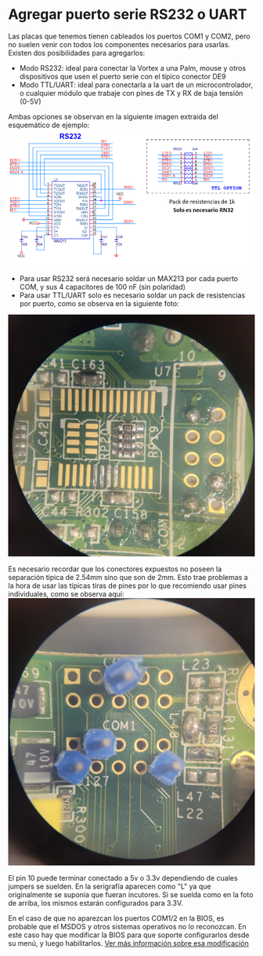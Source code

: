 # Agregar puerto serie RS232 o UART

Las placas que tenemos tienen cableados los puertos COM1 y COM2, pero no suelen venir con todos los componentes necesarios para usarlas. Existen dos posibilidades para agregarlos:

- Modo RS232: ideal para conectar la Vortex a una Palm, mouse y otros dispositivos que usen el puerto serie con el típico conector DE9
- Modo TTL/UART: ideal para conectarla a la uart de un microcontrolador, o cualquier módulo que trabaje con pines de TX y RX de baja tensión (0-5V)

Ambas opciones se observan en la siguiente imagen extraida del esquemático de ejemplo:
![Versiones](mod_rs232_2.png)

- Para usar RS232 será necesario soldar un MAX213 por cada puerto COM, y sus 4 capacitores de 100 nF (sin polaridad)
- Para usar TTL/UART solo es necesario soldar un pack de resistencias por puerto, como se observa en la siguiente foto:

![Alternativa](mod_rs232_0.jpg)

Es necesario recordar que los conectores expuestos no poseen la separación típica de 2.54mm sino que son de 2mm. Esto trae problemas a la hora de usar las típicas tiras de pines por lo que recomiendo usar pines individuales, como se observa aquí:
![Cuidado](mod_rs232_1.jpg)

El pin 10 puede terminar conectado a 5v o 3.3v dependiendo de cuales jumpers se suelden. En la serigrafía aparecen como "L" ya que originalmente se suponía que fueran incutores. Si se suelda como en la foto de arriba, los mismos estarán configurados para 3.3V.

En el caso de que no aparezcan los puertos COM1/2 en la BIOS, es probable que el MSDOS y otros sistemas operativos no lo reconozcan. En este caso hay que modificar la BIOS para que soporte configurarlos desde su menú, y luego habilitarlos. [Ver más información sobre esa modificación](mod_bios.md)